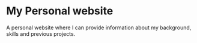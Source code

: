 # My Personal website

A personal website where I can provide information about my background, skills and previous projects.
